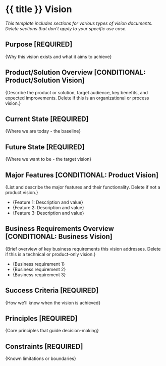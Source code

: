 # {{ title }} Vision

*This template includes sections for various types of vision documents. Delete sections that don't apply to your specific use case.*

## Purpose **[REQUIRED]**

{Why this vision exists and what it aims to achieve}

## Product/Solution Overview **[CONDITIONAL: Product/Solution Vision]**

{Describe the product or solution, target audience, key benefits, and expected improvements. Delete if this is an organizational or process vision.}

## Current State **[REQUIRED]**

{Where we are today - the baseline}

## Future State **[REQUIRED]**

{Where we want to be - the target vision}

## Major Features **[CONDITIONAL: Product Vision]**

{List and describe the major features and their functionality. Delete if not a product vision.}

- {Feature 1: Description and value}
- {Feature 2: Description and value}
- {Feature 3: Description and value}

## Business Requirements Overview **[CONDITIONAL: Business Vision]**

{Brief overview of key business requirements this vision addresses. Delete if this is a technical or product-only vision.}

- {Business requirement 1}
- {Business requirement 2}
- {Business requirement 3}

## Success Criteria **[REQUIRED]**

{How we'll know when the vision is achieved}

## Principles **[REQUIRED]**

{Core principles that guide decision-making}

## Constraints **[REQUIRED]**

{Known limitations or boundaries}